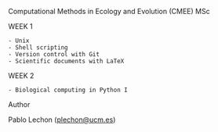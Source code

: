Computational Methods in Ecology and Evolution (CMEE) MSc


WEEK 1

	- Unix
	- Shell scripting
	- Version control with Git
	- Scientific documents with LaTeX

WEEK 2 

	- Biological computing in Python I

Author

Pablo Lechon (plechon@ucm.es)


